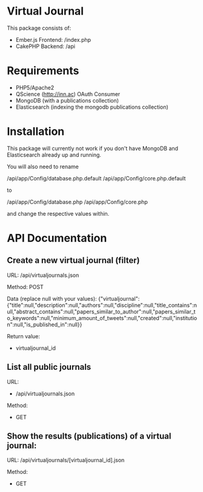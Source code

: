Virtual Journal
==

This package consists of:

- Ember.js Frontend: /index.php
- CakePHP Backend: /api


Requirements
==
- PHP5/Apache2
- QScience (http://inn.ac) OAuth Consumer
- MongoDB (with a publications collection)
- Elasticsearch (indexing the mongodb publications collection)


Installation
==

This package will currently not work if you don't have MongoDB and Elasticsearch already up and running.

You will also need to rename 

/api/app/Config/database.php.default
/api/app/Config/core.php.default

to

/api/app/Config/database.php
/api/app/Config/core.php

and change the respective values within.


API Documentation
==

Create a new virtual journal (filter)
--

URL:
/api/virtualjournals.json

Method:
POST

Data (replace null with your values):
{"virtualjournal":{"title":null,"description":null,"authors":null,"discipline":null,"title_contains":null,"abstract_contains":null,"papers_similar_to_author":null,"papers_similar_to_keywords":null,"minimum_amount_of_tweets":null,"created":null,"institution":null,"is_published_in":null}}

Return value:
- virtualjournal_id



List all public journals
--

URL:
- /api/virtualjournals.json

Method:
- GET




Show the results (publications) of a virtual journal:
--

URL:
/api/virtualjournals/[virtualjournal_id].json


Method:
- GET

